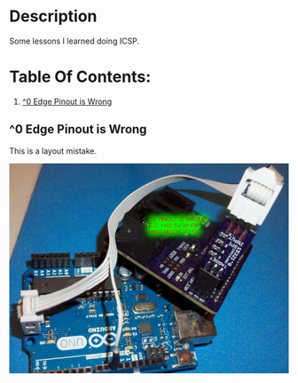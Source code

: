 # Description

Some lessons I learned doing ICSP.

# Table Of Contents:

1. [^0 Edge Pinout is Wrong](#0-edge-pinout-is-wrong)


## ^0 Edge Pinout is Wrong

This is a layout mistake.

![^0_WrongEdgePinout](./15321^0_WrongEdgePinout.jpg "^0 Wrong Edge Pinout")


